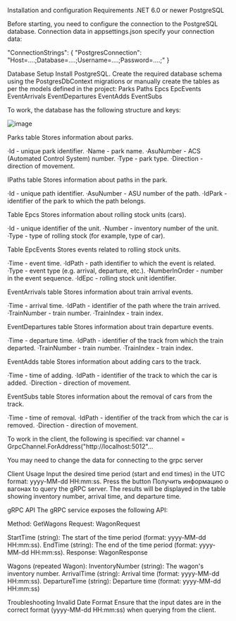 
Installation and configuration
Requirements
.NET 6.0 or newer
PostgreSQL

Before starting, you need to configure the connection to the PostgreSQL database. Connection data in appsettings.json specify your connection data:

"ConnectionStrings": {
  "PostgresConnection": "Host=....;Database=....;Username=....;Password=....;"
}

Database Setup
Install PostgreSQL.
Create the required database schema using the PostgresDbContext migrations or manually create the tables as per the models defined in the project:
Parks
Paths
Epcs
EpcEvents
EventArrivals
EventDepartures
EventAdds
EventSubs

To work, the database has the following structure and keys:

![image](https://github.com/user-attachments/assets/598b2384-9b8b-4e1d-828c-8e8736f184f3)



Parks table
Stores information about parks.

·Id - unique park identifier.
·Name - park name.
·AsuNumber - ACS (Automated Control System) number.
·Type - park type.
·Direction - direction of movement.



IPaths table
Stores information about paths in the park.

·Id - unique path identifier.
·AsuNumber - ASU number of the path.
·IdPark - identifier of the park to which the path belongs.



Table Epcs
Stores information about rolling stock units (cars).

·Id - unique identifier of the unit.
·Number - inventory number of the unit.
·Type - type of rolling stock (for example, type of car).



Table EpcEvents
Stores events related to rolling stock units.

·Time - event time.
·IdPath - path identifier to which the event is related.
·Type - event type (e.g. arrival, departure, etc.).
·NumberInOrder - number in the event sequence.
·IdEpc - rolling stock unit identifier.



EventArrivals table
Stores information about train arrival events.

·Time - arrival time.
·IdPath - identifier of the path where the train arrived.
·TrainNumber - train number.
·TrainIndex - train index.



EventDepartures table
Stores information about train departure events.

·Time - departure time.
·IdPath - identifier of the track from which the train departed.
·TrainNumber - train number.
·TrainIndex - train index.



EventAdds table
Stores information about adding cars to the track.

·Time - time of adding.
·IdPath - identifier of the track to which the car is added.
·Direction - direction of movement.



EventSubs table
Stores information about the removal of cars from the track.

·Time - time of removal.
·IdPath - identifier of the track from which the car is removed.
·Direction - direction of movement.




To work in the client, the following is specified:
var channel = GrpcChannel.ForAddress("http://localhost:5012"...

You may need to change the data for connecting to the grpc server

Client Usage
Input the desired time period (start and end times) in the UTC format: yyyy-MM-dd HH:mm:ss.
Press the button Получить информацию о вагонах to query the gRPC server.
The results will be displayed in the table showing inventory number, arrival time, and departure time.


gRPC API
The gRPC service exposes the following API:

Method: GetWagons
Request: WagonRequest

StartTime (string): The start of the time period (format: yyyy-MM-dd HH:mm:ss).
EndTime (string): The end of the time period (format: yyyy-MM-dd HH:mm:ss).
Response: WagonResponse

Wagons (repeated Wagon):
InventoryNumber (string): The wagon's inventory number.
ArrivalTime (string): Arrival time (format: yyyy-MM-dd HH:mm:ss).
DepartureTime (string): Departure time (format: yyyy-MM-dd HH:mm:ss)

Troubleshooting
Invalid Date Format
Ensure that the input dates are in the correct format (yyyy-MM-dd HH:mm:ss) when querying from the client.


